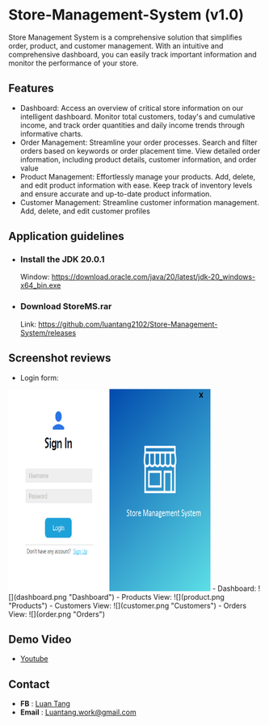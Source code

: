 # **Store-Management-System (v1.0)**

Store Management System is a comprehensive solution that simplifies order,
product, and customer management. With an intuitive and comprehensive dashboard,
you can easily track important information and monitor the performance of your store.

## **Features**
- Dashboard: Access an overview of critical store information on our intelligent dashboard. Monitor total customers, today's and cumulative income, and track order quantities and daily income trends through informative charts.
- Order Management: Streamline your order processes. Search and filter orders based on keywords or order placement time. View detailed order information, including product details, customer information, and order value
- Product Management: Effortlessly manage your products. Add, delete, and edit product information with ease. Keep track of inventory levels and ensure accurate and up-to-date product information.
- Customer Management: Streamline customer information management. Add, delete, and edit customer profiles

## **Application guidelines**
- ### **Install the JDK 20.0.1**
  Window: <https://download.oracle.com/java/20/latest/jdk-20_windows-x64_bin.exe>

- ### **Download StoreMS.rar**
  Link: <https://github.com/luantang2102/Store-Management-System/releases>

## **Screenshot reviews**
- Login form:
<img src=login.png width="400" height="400" />
- Dashboard:
![](dashboard.png "Dashboard")
- Products View:
![](product.png "Products")
- Customers View:
![](customer.png "Customers")
- Orders View:
![](order.png "Orders")

## **Demo Video**
- [Youtube](https://www.youtube.com/watch?v=Zi7uG-7qrgo)

## **Contact**
- **FB** :  [Luan Tang](https://www.facebook.com/luantang21/)
- **Email** : Luantang.work@gmail.com
